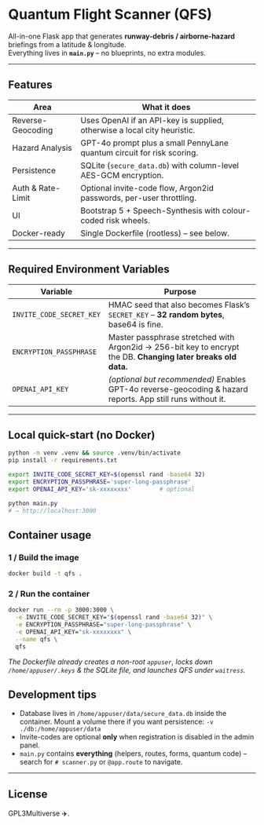 
# Quantum Flight Scanner (QFS)
All-in-one Flask app that generates **runway-debris / airborne-hazard** briefings from a latitude & longitude.  
Everything lives in **`main.py`** – no blueprints, no extra modules.

---

## Features
| Area | What it does |
|------|--------------|
| Reverse-Geocoding | Uses OpenAI if an API-key is supplied, otherwise a local city heuristic. |
| Hazard Analysis   | GPT-4o prompt plus a small PennyLane quantum circuit for risk scoring. |
| Persistence       | SQLite (`secure_data.db`) with column-level AES-GCM encryption. |
| Auth & Rate-Limit | Optional invite-code flow, Argon2id passwords, per-user throttling. |
| UI                | Bootstrap 5 + Speech-Synthesis with colour-coded risk wheels. |
| Docker-ready      | Single Dockerfile (rootless) – see below. |

---

## Required Environment Variables
Variable | Purpose
---------|---------
`INVITE_CODE_SECRET_KEY` | HMAC seed that also becomes Flask’s `SECRET_KEY` – **32 random bytes**, base64 is fine.
`ENCRYPTION_PASSPHRASE` | Master passphrase stretched with Argon2id → 256-bit key to encrypt the DB. **Changing later breaks old data.**
`OPENAI_API_KEY` | _(optional but recommended)_ Enables GPT-4o reverse-geocoding & hazard reports. App still runs without it.

---

## Local quick-start (no Docker)

```bash
python -m venv .venv && source .venv/bin/activate
pip install -r requirements.txt

export INVITE_CODE_SECRET_KEY=$(openssl rand -base64 32)
export ENCRYPTION_PASSPHRASE='super-long-passphrase'
export OPENAI_API_KEY='sk-xxxxxxxx'        # optional

python main.py
# ⇒ http://localhost:3000
```

## Container usage

### 1 / Build the image

```bash
docker build -t qfs .
```

### 2 / Run the container

```bash
docker run --rm -p 3000:3000 \
  -e INVITE_CODE_SECRET_KEY="$(openssl rand -base64 32)" \
  -e ENCRYPTION_PASSPHRASE="super-long-passphrase" \
  -e OPENAI_API_KEY="sk-xxxxxxxx" \
  --name qfs \
  qfs
```

*The Dockerfile already creates a non-root `appuser`, locks down `/home/appuser/.keys` & the SQLite file, and launches QFS under `waitress`.*


## Development tips

* Database lives in `/home/appuser/data/secure_data.db` inside the container.
  Mount a volume there if you want persistence:
  `-v ./db:/home/appuser/data`
* Invite-codes are optional **only** when registration is disabled in the admin panel.
* `main.py` contains **everything** (helpers, routes, forms, quantum code) – search for `# scanner.py` or `@app.route` to navigate.

---

## License

GPL3Multiverse ✈️.
